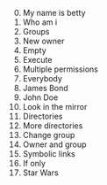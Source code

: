 0. My name is betty
1. Who am i
2. Groups
3. New owner
4. Empty
5. Execute
6. Multiple permissions
7. Everybody
8. James Bond
9. John Doe
10. Look in the mirror
11. Directories
12. More directories
13. Change group
14. Owner and group
15. Symbolic links
16. If only
17. Star Wars
